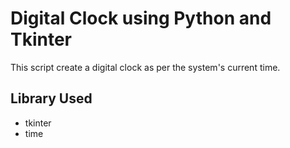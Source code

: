 # Digital Clock using Python and Tkinter
This script create a digital clock as per the system's current time.

## Library Used
* tkinter
* time
